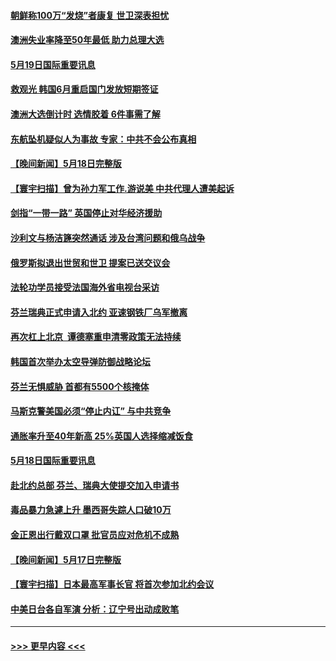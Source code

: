 #### [朝鲜称100万“发烧”者康复 世卫深表担忧](../pages/prog202/a103432935.md?t=05200051) 
#### [澳洲失业率降至50年最低 助力总理大选](../pages/prog202/a103432949.md?t=05200051) 
#### [5月19日国际重要讯息](../pages/prog202/a103432929.md?t=05200051) 
#### [救观光 韩国6月重启国门发放短期签证](../pages/prog202/a103432841.md?t=05200051) 
#### [澳洲大选倒计时 选情胶着 6件事需了解](../pages/prog202/a103432792.md?t=05200051) 
#### [东航坠机疑似人为事故 专家：中共不会公布真相](../pages/prog202/a103432747.md?t=05200051) 
#### [【晚间新闻】5月18日完整版](../pages/prog202/a103432635.md?t=05200051) 
#### [【寰宇扫描】曾为孙力军工作.游说美 中共代理人遭美起诉](../pages/prog202/a103432660.md?t=05200051) 
#### [剑指“一带一路” 英国停止对华经济援助](../pages/prog202/a103432687.md?t=05200051) 
#### [沙利文与杨洁篪突然通话 涉及台湾问题和俄乌战争](../pages/prog202/a103432643.md?t=05200051) 
#### [俄罗斯拟退出世贸和世卫 提案已送交议会](../pages/prog202/a103432435.md?t=05200051) 
#### [法轮功学员接受法国海外省电视台采访](../pages/prog202/a103432385.md?t=05200051) 
#### [芬兰瑞典正式申请入北约 亚速钢铁厂乌军撤离](../pages/prog202/a103432365.md?t=05200051) 
#### [再次杠上北京  谭德塞重申清零政策无法持续](../pages/prog202/a103432382.md?t=05200051) 
#### [韩国首次举办太空导弹防御战略论坛](../pages/prog202/a103432307.md?t=05200051) 
#### [芬兰无惧威胁 首都有5500个核掩体](../pages/prog202/a103432123.md?t=05200051) 
#### [马斯克警美国必须“停止内讧” 与中共竞争](../pages/prog202/a103432115.md?t=05200051) 
#### [通胀率升至40年新高 25%英国人选择缩减饭食](../pages/prog202/a103432103.md?t=05200051) 
#### [5月18日国际重要讯息](../pages/prog202/a103432076.md?t=05200051) 
#### [赴北约总部 芬兰、瑞典大使提交加入申请书](../pages/prog202/a103432020.md?t=05200051) 
#### [毒品暴力急遽上升 墨西哥失踪人口破10万](../pages/prog202/a103431978.md?t=05200051) 
#### [金正恩出行戴双口罩 批官员应对危机不成熟](../pages/prog202/a103431921.md?t=05200051) 
#### [【晚间新闻】5月17日完整版](../pages/prog202/a103431791.md?t=05200051) 
#### [【寰宇扫描】日本最高军事长官 将首次参加北约会议](../pages/prog202/a103431822.md?t=05200051) 
#### [中美日台各自军演 分析：辽宁号出动成败笔](../pages/prog202/a103431824.md?t=05200051) 

----
#### [ >>> 更早内容 <<< ](../indexes/prog202-earlier.md)
